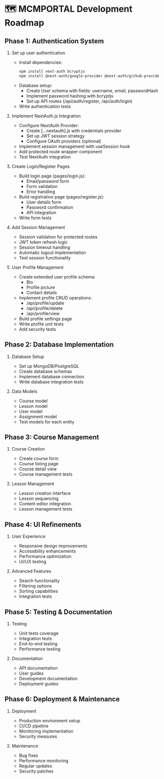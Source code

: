 # 🗺️ MCMPORTAL Development Roadmap

## Phase 1: Authentication System

1. Set up user authentication
    - Install dependencies:
        ```bash
        npm install next-auth bcryptjs
        npm install @next-auth/google-provider @next-auth/github-provider  # Optional
        ```
    - Database setup:
        - Create User schema with fields: username, email, passwordHash
        - Implement password hashing with bcryptjs
        - Set up API routes (/api/auth/register, /api/auth/login)
    - Write authentication tests

2. Implement NextAuth.js Integration
    - Configure NextAuth Provider:
        - Create [...nextauth].js with credentials provider
        - Set up JWT session strategy
        - Configure OAuth providers (optional)
    - Implement session management with useSession hook
    - Add protected route wrapper component
    - Test NextAuth integration

3. Create Login/Register Pages
    - Build login page (pages/login.js):
        - Email/password form
        - Form validation
        - Error handling
    - Build registration page (pages/register.js):
        - User details form
        - Password confirmation
        - API integration
    - Write form tests

4. Add Session Management
    - Session validation for protected routes
    - JWT token refresh logic
    - Session timeout handling
    - Automatic logout implementation
    - Test session functionality

5. User Profile Management
    - Create extended user profile schema:
        - Bio
        - Profile picture
        - Contact details
    - Implement profile CRUD operations:
        - /api/profile/update
        - /api/profile/delete
        - /api/profile/view
    - Build profile settings page
    - Write profile unit tests
    - Add security tests

## Phase 2: Database Implementation

1. Database Setup
    - Set up MongoDB/PostgreSQL
    - Create database schemas
    - Implement database connection
    - Write database integration tests

2. Data Models
    - Course model
    - Lesson model
    - User model
    - Assignment model
    - Test models for each entity

## Phase 3: Course Management

1. Course Creation
    - Create course form
    - Course listing page
    - Course detail view
    - Course management tests

2. Lesson Management
    - Lesson creation interface
    - Lesson sequencing
    - Content editor integration
    - Lesson management tests

## Phase 4: UI Refinements

1. User Experience
    - Responsive design improvements
    - Accessibility enhancements
    - Performance optimization
    - UI/UX testing

2. Advanced Features
    - Search functionality
    - Filtering options
    - Sorting capabilities
    - Integration tests

## Phase 5: Testing & Documentation

1. Testing
    - Unit tests coverage
    - Integration tests
    - End-to-end testing
    - Performance testing

2. Documentation
    - API documentation
    - User guides
    - Development documentation
    - Deployment guides

## Phase 6: Deployment & Maintenance

1. Deployment
    - Production environment setup
    - CI/CD pipeline
    - Monitoring implementation
    - Security measures

2. Maintenance
    - Bug fixes
    - Performance monitoring
    - Regular updates
    - Security patches